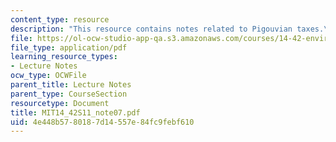 ```yaml
---
content_type: resource
description: "This resource contains notes related to Pigouvian taxes.\r\n"
file: https://ol-ocw-studio-app-qa.s3.amazonaws.com/courses/14-42-environmental-policy-and-economics-spring-2011/4e448b5780187d14557e84fc9febf610_MIT14_42S11_note07.pdf
file_type: application/pdf
learning_resource_types:
- Lecture Notes
ocw_type: OCWFile
parent_title: Lecture Notes
parent_type: CourseSection
resourcetype: Document
title: MIT14_42S11_note07.pdf
uid: 4e448b57-8018-7d14-557e-84fc9febf610
---
```

